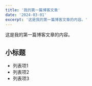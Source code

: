 ```yaml
---
title: '我的第一篇博客文章'
date: '2024-03-01'
excerpt: '这是我的第一篇博客文章的内容。'
---
```


这是我的第一篇博客文章的内容。

## 小标题

- 列表项1
- 列表项2
- 列表项3
